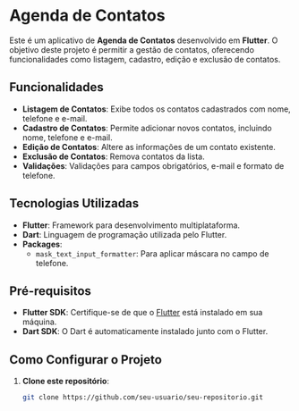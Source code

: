 # Agenda de Contatos

Este é um aplicativo de **Agenda de Contatos** desenvolvido em **Flutter**. O objetivo deste projeto é permitir a gestão de contatos, oferecendo funcionalidades como listagem, cadastro, edição e exclusão de contatos.

## Funcionalidades

- **Listagem de Contatos**: Exibe todos os contatos cadastrados com nome, telefone e e-mail.
- **Cadastro de Contatos**: Permite adicionar novos contatos, incluindo nome, telefone e e-mail.
- **Edição de Contatos**: Altere as informações de um contato existente.
- **Exclusão de Contatos**: Remova contatos da lista.
- **Validações**: Validações para campos obrigatórios, e-mail e formato de telefone.

## Tecnologias Utilizadas

- **Flutter**: Framework para desenvolvimento multiplataforma.
- **Dart**: Linguagem de programação utilizada pelo Flutter.
- **Packages**:
  - `mask_text_input_formatter`: Para aplicar máscara no campo de telefone.

## Pré-requisitos

- **Flutter SDK**: Certifique-se de que o [Flutter](https://flutter.dev/docs/get-started/install) está instalado em sua máquina.
- **Dart SDK**: O Dart é automaticamente instalado junto com o Flutter.

## Como Configurar o Projeto

1. **Clone este repositório**:

   ```bash
   git clone https://github.com/seu-usuario/seu-repositorio.git
